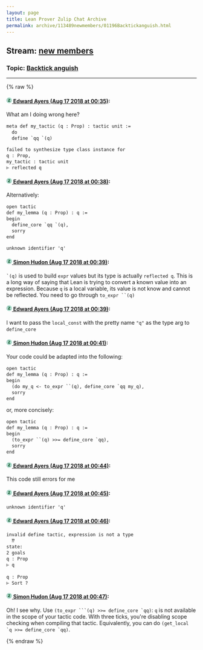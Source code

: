 ```yaml
---
layout: page
title: Lean Prover Zulip Chat Archive 
permalink: archive/113489newmembers/01196Backtickanguish.html
---
```


## Stream: [new members](index.html)
### Topic: [Backtick anguish](01196Backtickanguish.html)

---


{% raw %}
#### [![Click to go to Zulip](../../assets/img/zulip2.png) Edward Ayers (Aug 17 2018 at 00:35)](https://leanprover.zulipchat.com/#narrow/stream/113489-new%20members/topic/Backtick%20anguish/near/132269318):
What am I doing wrong here?
```lean
meta def my_tactic (q : Prop) : tactic unit := 
  do
  define `qq `(q)
```

```lean
failed to synthesize type class instance for
q : Prop,
my_tactic : tactic unit
⊢ reflected q
```

#### [![Click to go to Zulip](../../assets/img/zulip2.png) Edward Ayers (Aug 17 2018 at 00:38)](https://leanprover.zulipchat.com/#narrow/stream/113489-new%20members/topic/Backtick%20anguish/near/132269450):
Alternatively:
```lean
open tactic
def my_lemma (q : Prop) : q := 
begin 
  define_core `qq `(q),
  sorry
end
```
```lean
unknown identifier 'q'
```

#### [![Click to go to Zulip](../../assets/img/zulip2.png) Simon Hudon (Aug 17 2018 at 00:39)](https://leanprover.zulipchat.com/#narrow/stream/113489-new%20members/topic/Backtick%20anguish/near/132269475):
`` `(q) `` is used to build `expr` values but its type is actually `reflected q`. This is a long way of saying that Lean is trying to convert a known value into an expression. Because `q` is a local variable, its value is not know and cannot be reflected. You need to go through ``` to_expr ``(q) ```

#### [![Click to go to Zulip](../../assets/img/zulip2.png) Edward Ayers (Aug 17 2018 at 00:39)](https://leanprover.zulipchat.com/#narrow/stream/113489-new%20members/topic/Backtick%20anguish/near/132269478):
I want to pass the `local_const` with the pretty name `"q"` as the type arg to `define_core`

#### [![Click to go to Zulip](../../assets/img/zulip2.png) Simon Hudon (Aug 17 2018 at 00:41)](https://leanprover.zulipchat.com/#narrow/stream/113489-new%20members/topic/Backtick%20anguish/near/132269547):
Your code could be adapted into the following:

```lean
open tactic
def my_lemma (q : Prop) : q :=
begin
  (do my_q <- to_expr ``(q), define_core `qq my_q),
  sorry
end
```

or, more concisely:

```lean
open tactic
def my_lemma (q : Prop) : q :=
begin
  (to_expr ``(q) >>= define_core `qq),
  sorry
end
```

#### [![Click to go to Zulip](../../assets/img/zulip2.png) Edward Ayers (Aug 17 2018 at 00:44)](https://leanprover.zulipchat.com/#narrow/stream/113489-new%20members/topic/Backtick%20anguish/near/132269677):
This code still errors for me

#### [![Click to go to Zulip](../../assets/img/zulip2.png) Edward Ayers (Aug 17 2018 at 00:45)](https://leanprover.zulipchat.com/#narrow/stream/113489-new%20members/topic/Backtick%20anguish/near/132269696):
`unknown identifier 'q'`

#### [![Click to go to Zulip](../../assets/img/zulip2.png) Edward Ayers (Aug 17 2018 at 00:46)](https://leanprover.zulipchat.com/#narrow/stream/113489-new%20members/topic/Backtick%20anguish/near/132269755):
```lean
invalid define tactic, expression is not a type
  ⁇
state:
2 goals
q : Prop
⊢ q

q : Prop
⊢ Sort ?
```

#### [![Click to go to Zulip](../../assets/img/zulip2.png) Simon Hudon (Aug 17 2018 at 00:47)](https://leanprover.zulipchat.com/#narrow/stream/113489-new%20members/topic/Backtick%20anguish/near/132269770):
Oh! I see why. Use ````(to_expr ```(q) >>= define_core `qq)````: `q` is not available in the scope of your tactic code. With three ticks, you're disabling scope checking when compiling that tactic. Equivalently, you can do ``(get_local `q >>= define_core `qq)``.


{% endraw %}
